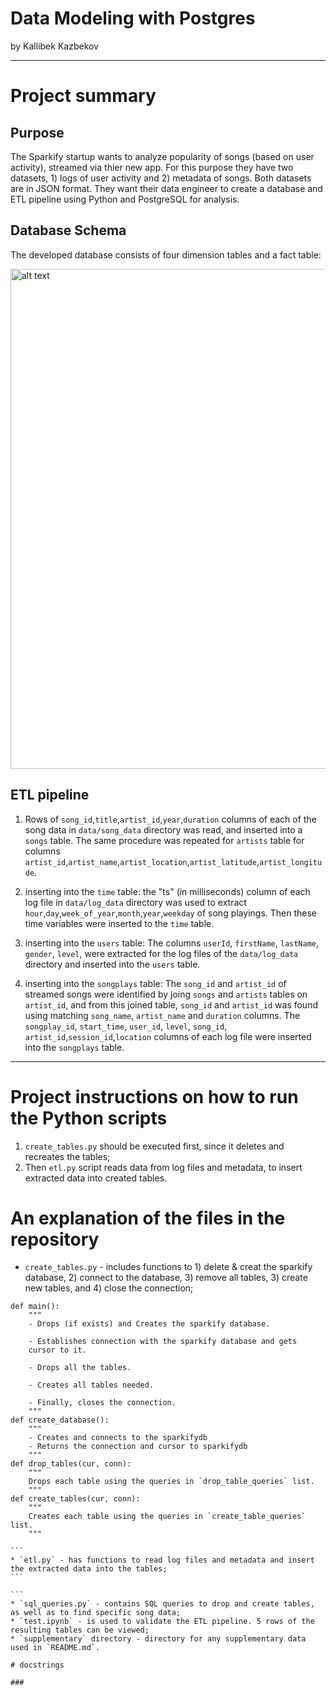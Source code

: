 # Data Modeling with Postgres
by Kallibek Kazbekov

---
# Project summary
## Purpose
The Sparkify startup wants to analyze popularity of songs (based on user activity), streamed via thier new app. For this purpose they have two datasets, 1) logs of user activity and 2) metadata of songs. Both datasets are in JSON format. They want their data engineer to create a database and ETL pipeline using Python and PostgreSQL for analysis.  
## Database Schema
The developed database consists of four dimension tables and a fact table:

<img src="https://github.com/Kallibek/Udacity_Project_Data_Modeling_with_Postgres/blob/master/supplementary/database_schema.png" alt="alt text" width=800>

## ETL pipeline

1. Rows of `song_id`,`title`,`artist_id`,`year`,`duration` columns of each of the song data in `data/song_data` directory was read, and inserted into a `songs` table. The same procedure was repeated for `artists` table for columns `artist_id`,`artist_name`,`artist_location`,`artist_latitude`,`artist_longitude`.

1. inserting into the `time` table:
the "ts" (in milliseconds) column of each log file in `data/log_data` directory was used to extract  `hour`,`day`,`week_of_year`,`month`,`year`,`weekday` of song playings. Then these time variables were inserted to the `time` table.

1. inserting into the `users` table:
The columns `userId`, `firstName`, `lastName`, `gender`, `level`, were extracted for the log files of the `data/log_data` directory and inserted into the `users` table.

1.  inserting into the `songplays` table:
The `song_id` and `artist_id` of streamed songs were identified by joing `songs` and `artists` tables on `artist_id`, and from this joined table, `song_id` and `artist_id` was found using matching `song_name`, `artist_name` and `duration` columns. The `songplay_id`, `start_time`, `user_id`, `level`, `song_id`, `artist_id`,`session_id`,`location` columns of each log file were inserted into the `songplays` table.
---
# Project instructions on how to run the Python scripts

1. `create_tables.py` should be executed first, since it deletes and recreates the tables;
1. Then `etl.py` script reads data from log files and metadata, to insert extracted data into created tables.

# An explanation of the files in the repository
* `create_tables.py` - includes functions to 1) delete & creat the sparkify database, 2) connect to the database, 3) remove all tables, 3) create new tables, and 4) close the connection;
````
def main():
    """
    - Drops (if exists) and Creates the sparkify database. 
    
    - Establishes connection with the sparkify database and gets
    cursor to it.  
    
    - Drops all the tables.  
    
    - Creates all tables needed. 
    
    - Finally, closes the connection. 
    """
def create_database():
    """
    - Creates and connects to the sparkifydb
    - Returns the connection and cursor to sparkifydb
    """
def drop_tables(cur, conn):
    """
    Drops each table using the queries in `drop_table_queries` list.
    """
def create_tables(cur, conn):
    """
    Creates each table using the queries in `create_table_queries` list. 
    """

```
* `etl.py` - has functions to read log files and metadata and insert the extracted data into the tables;
```

```
* `sql_queries.py` - contains SQL queries to drop and create tables, as well as to find specific song data;
* `test.ipynb` - is used to validate the ETL pipeline. 5 rows of the resulting tables can be viewed;
* `supplementary` directory - directory for any supplementary data used in `README.md`.

# docstrings

###
